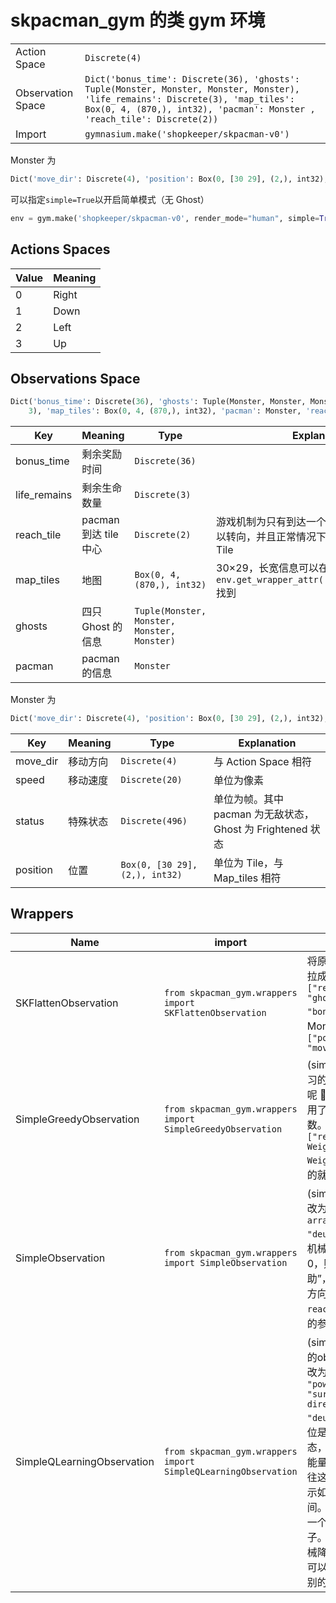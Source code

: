 # skpacman_gym 的类 gym 环境

|                   |                                                                                                                                                                                                            |
|-------------------|------------------------------------------------------------------------------------------------------------------------------------------------------------------------------------------------------------|
| Action Space      | `Discrete(4)`                                                                                                                                                                                              |
| Observation Space | `Dict('bonus_time': Discrete(36), 'ghosts': Tuple(Monster, Monster, Monster, Monster), 'life_remains': Discrete(3), 'map_tiles': Box(0, 4, (870,), int32), 'pacman': Monster , 'reach_tile': Discrete(2))` |
| Import            | `gymnasium.make('shopkeeper/skpacman-v0')`                                                                                                                                                                 |

Monster 为

```python
Dict('move_dir': Discrete(4), 'position': Box(0, [30 29], (2,), int32), 'speed': Discrete(20), 'status': Discrete(496))
```

可以指定`simple=True`以开启简单模式（无 Ghost）

```python
env = gym.make('shopkeeper/skpacman-v0', render_mode="human", simple=True)
```

## Actions Spaces

| Value | Meaning |
|-------|---------|
| 0     | Right   |
| 1     | Down    |
| 2     | Left    |
| 3     | Up      |

## Observations Space

```python
Dict('bonus_time': Discrete(36), 'ghosts': Tuple(Monster, Monster, Monster, Monster), 'life_remains': Discrete(
    3), 'map_tiles': Box(0, 4, (870,), int32), 'pacman': Monster, 'reach_tile': Discrete(2))
```

| Key          | Meaning           | Type                                        | Explanation                                                |
|--------------|-------------------|---------------------------------------------|------------------------------------------------------------|
| bonus_time   | 剩余奖励时间            | `Discrete(36)`                              |                                                            |
| life_remains | 剩余生命数量            | `Discrete(3)  `                             |                                                            |
| reach_tile   | pacman 到达 tile 中心 | `Discrete(2)`                               | 游戏机制为只有到达一个 Tile 的中心部分才可以转向，并且正常情况下一帧最多移动 5/24 个 Tile      |
| map_tiles    | 地图                | `Box(0, 4, (870,), int32)`                  | 30×29，长宽信息可以在`env.get_wrapper_attr('game_context_info')`找到 |
| ghosts       | 四只 Ghost 的信息      | `Tuple(Monster, Monster, Monster, Monster)` |                                                            |
| pacman       | pacman的信息         | `Monster`                                   |                                                            |

Monster 为

```python
Dict('move_dir': Discrete(4), 'position': Box(0, [30 29], (2,), int32), 'speed': Discrete(20), 'status': Discrete(496))
```

| Key      | Meaning | Type                           | Explanation                                |
|----------|---------|--------------------------------|--------------------------------------------|
| move_dir | 移动方向    | `Discrete(4)`                  | 与 Action Space 相符                          |
| speed    | 移动速度    | `Discrete(20)`                 | 单位为像素                                      |
| status   | 特殊状态    | `Discrete(496)`                | 单位为帧。其中 pacman 为无敌状态，Ghost 为 Frightened 状态 |
| position | 位置      | `Box(0, [30 29], (2,), int32)` | 单位为 Tile，与 Map_tiles 相符                    |

## Wrappers

| Name                       | import                                                         | Explanation                                                                                                                                                                                                                                                                                                                               |
|----------------------------|----------------------------------------------------------------|-------------------------------------------------------------------------------------------------------------------------------------------------------------------------------------------------------------------------------------------------------------------------------------------------------------------------------------------|
| SKFlattenObservation       | `from skpacman_gym.wrappers import SKFlattenObservation`       | 将原先的字典形式的 Observation 拉成一维数组，拉伸的顺序是：`["reach_tile", "pacman", "ghosts", "map_tiles", "bonus_time","life_remains"]`；Monster 的拉伸顺序是：`["position", "status", "move_dir", "speed"]`                                                                                                                                                           |
| SimpleGreedyObservation    | `from skpacman_gym.wrappers import SimpleGreedyObservation`    | (simple 模式下)专门为不会强化学习的宝宝(才...才不是 shopkeeper 呢 🥵🥵🥵)提供的贪心算法策略，使用了强大的 Shopkeeper 的远见函数。Observation 修改为`["reach_tile", "Right Weight", "Down Weight", "Left Weight", "Up Weight"]`，选最大的就完事了                                                                                                                                                |
| SimpleObservation          | `from skpacman_gym.wrappers import SimpleObservation`          | (simple 模式下)。Observation 修改为`["reach_tile", "surrounds array(size[0], size[1])", "deus_ex_machina"]`，最后一位是机械降神：“视野内的豆子数量为 0，则请求神(shopkeeper)的帮助”，返回的是前往最近的豆子的方向。旨在加快学习训练速度，与`reach_tile`一样不应该出现在网络的参数中。                                                                                                                                   |
| SimpleQLearningObservation | `from skpacman_gym.wrappers import SimpleQLearningObservation` | (simple 模式下)。我的q learning的observation。Observation 修改为`["reach_tile", "power_bean_status", "surrounds array(for direction 0 1 2 3)", "deus_ex_machina_array"]`，第二位是附近十步内最近的能量豆的状态，取值-4~4，等于0时表示没有能量豆，不为0时，绝对值-1为前往这个能量豆的方向，如果为负表示如果去吃这个豆子会浪费豆子时间。最后四位是机械降神，表示每一个方向是否可以到达最近的豆子。我理解的是，能量豆状态和机械降神位都是对地图的抽象，所以可以当作学习的参数，如果大家有别的意见可以提出Issues讨论。 |
